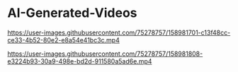 # AI-Generated-Videos



https://user-images.githubusercontent.com/75278757/158981701-c13f48cc-ce33-4b52-80e2-e8a54e41bc3c.mp4



https://user-images.githubusercontent.com/75278757/158981808-e3224b93-30a9-498e-bd2d-911580a5ad6e.mp4

